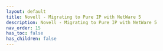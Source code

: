 ```yaml
---
layout: default
title: Novell - Migrating to Pure IP with NetWare 5
description: Novell - Migrating to Pure IP with NetWare 5
nav_order: 15
has_toc: false
has_children: false
---
```

<object data="../assets/pdf/11-migrate-to-netware-5.pdf" width="1000" height="1000" type='application/pdf'></object>

